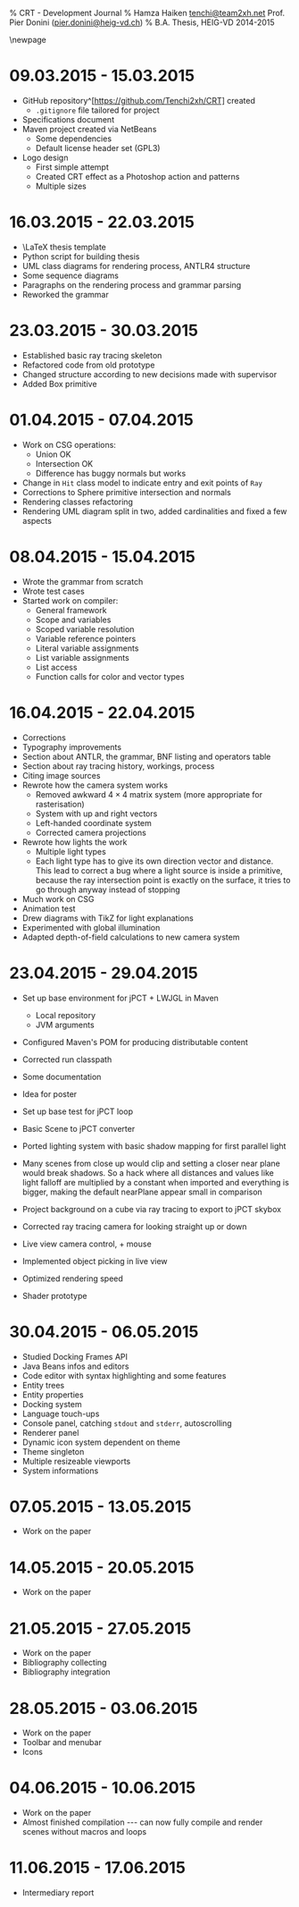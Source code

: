 % CRT - Development Journal
% Hamza Haiken <tenchi@team2xh.net>
  Prof. Pier Donini (pier.donini@heig-vd.ch)
% B.A. Thesis, HEIG-VD 2014-2015

\newpage

# 09.03.2015 - 15.03.2015

- GitHub repository^[https://github.com/Tenchi2xh/CRT] created
    - `.gitignore` file tailored for project
- Specifications document
- Maven project created via NetBeans
    - Some dependencies
    - Default license header set (GPL3)
- Logo design
    - First simple attempt
    - Created CRT effect as a Photoshop action and patterns
    - Multiple sizes

# 16.03.2015 - 22.03.2015

- \LaTeX thesis template
- Python script for building thesis
- UML class diagrams for rendering process, ANTLR4 structure
- Some sequence diagrams
- Paragraphs on the rendering process and grammar parsing
- Reworked the grammar

# 23.03.2015 - 30.03.2015

- Established basic ray tracing skeleton
- Refactored code from old prototype
- Changed structure according to new decisions made with supervisor
- Added Box primitive

# 01.04.2015 - 07.04.2015

- Work on CSG operations:
    + Union OK
    + Intersection OK
    + Difference has buggy normals but works
- Change in `Hit` class model to indicate entry and exit points of `Ray`
- Corrections to Sphere primitive intersection and normals
- Rendering classes refactoring
- Rendering UML diagram split in two, added cardinalities and fixed a few aspects

# 08.04.2015 - 15.04.2015

- Wrote the grammar from scratch
- Wrote test cases
- Started work on compiler:
    - General framework
    - Scope and variables
    - Scoped variable resolution
    - Variable reference pointers
    - Literal variable assignments
    - List variable assignments
    - List access
    - Function calls for color and vector types

# 16.04.2015 - 22.04.2015

- Corrections
- Typography improvements
- Section about ANTLR, the grammar, BNF listing and operators table
- Section about ray tracing history, workings, process
- Citing image sources
- Rewrote how the camera system works
    + Removed awkward $4 \times 4$ matrix system (more appropriate for rasterisation)
    + System with up and right vectors
    + Left-handed coordinate system
    + Corrected camera projections
- Rewrote how lights the work
    + Multiple light types
    + Each light type has to give its own direction vector and distance. This lead to correct a bug where a light source is inside a primitive, because the ray intersection point is exactly on the surface, it tries to go through anyway instead of stopping
- Much work on CSG
- Animation test
- Drew diagrams with TikZ for light explanations
- Experimented with global illumination
- Adapted depth-of-field calculations to new camera system

# 23.04.2015 - 29.04.2015

- Set up base environment for jPCT + LWJGL in Maven
    + Local repository
    + JVM arguments
- Configured Maven's POM for producing distributable content
- Corrected run classpath

- Some documentation
- Idea for poster

- Set up base test for jPCT loop
- Basic Scene to jPCT converter
- Ported lighting system with basic shadow mapping for first parallel light
- Many scenes from close up would clip and setting a closer near plane would break shadows. So a hack where all distances and values like light falloff are multiplied by a constant when imported and everything is bigger, making the default nearPlane appear small in comparison
- Project background on a cube via ray tracing to export to jPCT skybox
- Corrected ray tracing camera for looking straight up or down
- Live view camera control, + mouse
- Implemented object picking in live view
- Optimized rendering speed
- Shader prototype

# 30.04.2015 - 06.05.2015

- Studied Docking Frames API
- Java Beans infos and editors
- Code editor with syntax highlighting and some features
- Entity trees
- Entity properties
- Docking system
- Language touch-ups
- Console panel, catching `stdout` and `stderr`, autoscrolling
- Renderer panel
- Dynamic icon system dependent on theme
- Theme singleton
- Multiple resizeable viewports
- System informations

# 07.05.2015 - 13.05.2015

- Work on the paper

# 14.05.2015 - 20.05.2015

- Work on the paper

# 21.05.2015 - 27.05.2015

- Work on the paper
- Bibliography collecting
- Bibliography integration

# 28.05.2015 - 03.06.2015

- Work on the paper
- Toolbar and menubar
- Icons

# 04.06.2015 - 10.06.2015

- Work on the paper
- Almost finished compilation --- can now fully compile and render scenes without macros and loops

# 11.06.2015 - 17.06.2015

- Intermediary report